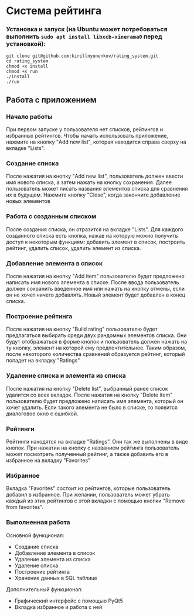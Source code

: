 # Система рейтинга

### Установка и запуск (на Ubuntu может потребоваться выполнить `sudo apt install libxcb-xinerama0` перед установкой):
```
git clone git@github.com:kirillnyunenkov/rating_system.git
cd rating_system
chmod +x install
chmod +x run
./install
./run
```

## Работа с приложением

### Начало работы
При первом запуске у пользователя нет списков, рейтингов и избранных рейтингов. Чтобы начать использовать приложение, 
нажмите на кнопку "Add new list", которая находится справа сверху на вкладке "Lists".

### Создание списка
После нажатия на кнопку "Add new list", пользователь должен ввести имя нового списка, а затем нажать на кнопку сохранения.
Далее пользователь может писать названия элементов списка для сравнения их в будущем. Нажмите кнопку "Close", когда 
закончите добавление новых элементов

### Работа с созданным списком
После создания списка, он отразится на вкладке "Lists". Для каждого созданного списка есть кнопка, нажав на которую 
можно получить доступ к некоторым функциям: добавить элемент в список, построить рейтинг, удалить список, 
удалить элемент из списка.

### Добавление элемента в список
После нажатия на кнопку "Add item" пользователю будет предложено написать имя нового элемента в списке. После ввода 
пользователь должен сохранить введенное имя или нажать на кнопку отмены, если он не хочет ничего добавлять. Новый 
элемент будет добавлен в конец списка.

### Построение рейтинга
После нажатия на кнопку "Build rating" пользователю будет предлагаться выбирать среди двух рандомных элементов списка. 
Они будут отображаться в форме кнопок и пользователь должен нажать на ту кнопку, элемент на которой ему предпочтительнее. 
Таким образом, после некоторого количества сравнений образуется рейтинг, который попадет на вкладку "Ratings"

### Удаление списка и элемента из списка
После нажатия на кнопку "Delete list", выбранный ранее список удалится со всех вкладок. После нажатия на кнопку 
"Delete item" пользователю будет предложено написать имя элемента, который он хочет удалить. Если такого элемента не было 
в списке, то появится диалоговое окно с ошибкой.

### Рейтинги
Рейтинги находятся на вкладке "Ratings". Они так же выполнены в виде кнопок. При нажатии на кнопку с названием рейтинга  пользователь может посмотреть полученный рейтинг, а также добавить его в избранное на вкладку "Favorites"

### Избранное
Вкладка "Favorites" состоит из рейтингов, которые пользователь добавил в избранное. При желании, пользователь может 
убрать каждый из этих рейтингов с этой вкладки с помощью кнопки "Remove from favorites".

### Выполненная работа
Основной функционал:
* Создание списка
* Добавление элемента в список
* Удаление элемента из списка
* Удаление списка
* Построение рейтинга
* Хранение данных в SQL таблице

Дополнительный функционал:
* Графический интерфейс с помощью PyQt5
* Вкладка избранное и работа с ней
